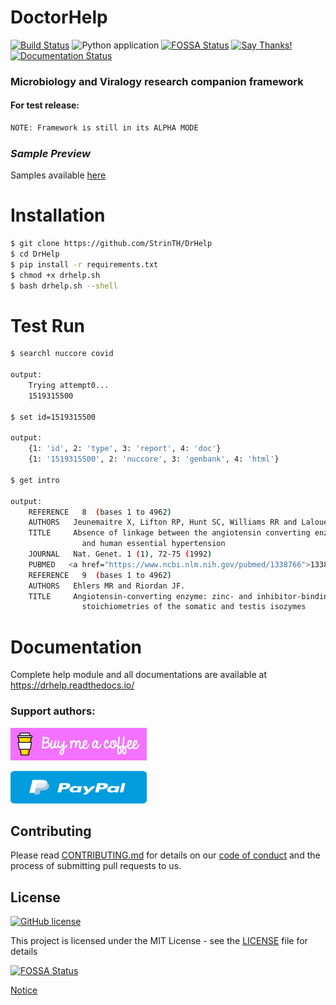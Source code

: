 # DoctorHelp

[![Build Status](https://travis-ci.com/StrinTH/DrHelp.svg?branch=master)](https://travis-ci.com/StrinTH/DrHelp) ![Python application](https://github.com/StrinTH/DrHelp/workflows/Python%20application/badge.svg)
[![FOSSA Status](https://app.fossa.com/api/projects/git%2Bgithub.com%2FStrinTH%2FBSFramework.svg?type=shield)](https://app.fossa.com/projects/git%2Bgithub.com%2FStrinTH%2FBSFramework?ref=badge_shield)
[![Say Thanks!](https://img.shields.io/badge/Say%20Thanks-!-1EAEDB.svg)](https://saythanks.io/to/0x0is1off@gmail.com)
[![Documentation Status](https://readthedocs.org/projects/drhelp/badge/?version=latest)](https://drhelp.readthedocs.io/en/latest/?badge=latest)

### Microbiology and Viralogy research companion framework

#### For test release:

```sh
NOTE: Framework is still in its ALPHA MODE
```

### ***Sample Preview***

Samples available [here](./assets/)

# Installation

```sh
$ git clone https://github.com/StrinTH/DrHelp
$ cd DrHelp
$ pip install -r requirements.txt
$ chmod +x drhelp.sh
$ bash drhelp.sh --shell
```

# Test Run


```sh
$ searchl nuccore covid

output: 
    Trying attempt0...
    1519315500

$ set id=1519315500

output:
    {1: 'id', 2: 'type', 3: 'report', 4: 'doc'}
    {1: '1519315500', 2: 'nuccore', 3: 'genbank', 4: 'html'}

$ get intro

output:
    REFERENCE   8  (bases 1 to 4962)
    AUTHORS   Jeunemaitre X, Lifton RP, Hunt SC, Williams RR and Lalouel JM.
    TITLE     Absence of linkage between the angiotensin converting enzyme locus
                and human essential hypertension
    JOURNAL   Nat. Genet. 1 (1), 72-75 (1992)
    PUBMED   <a href="https://www.ncbi.nlm.nih.gov/pubmed/1338766">1338766</a>
    REFERENCE   9  (bases 1 to 4962)
    AUTHORS   Ehlers MR and Riordan JF.
    TITLE     Angiotensin-converting enzyme: zinc- and inhibitor-binding
                stoichiometries of the somatic and testis isozymes
```


# Documentation
Complete help module and all documentations are available at https://drhelp.readthedocs.io/

### **Support authors**:

[![Donate](./assets/default-pink.png)](https://www.buymeacoffee.com/6dciIwk)

[![Donate](./assets/-460.png)](https://paypal.me/0x0is1?locale.x=en_GB)


## Contributing

Please read [CONTRIBUTING.md](CONTRIBUTING.md) for details on our [code of conduct](CODE_OF_CONDUCT.md) and the process of submitting pull requests to us.

## License 
[![GitHub license](https://img.shields.io/github/license/StrinTH/DrHelp)](https://github.com/StrinTH/DrHelp/blob/master/LICENSE)

This project is licensed under the MIT License - see the [LICENSE](LICENSE) file for details


[![FOSSA Status](https://app.fossa.io/api/projects/git%2Bgithub.com%2FStrinTH%2FBSFramework.svg?type=large)](https://app.fossa.io/projects/git%2Bgithub.com%2FStrinTH%2FBSFramework?ref=badge_large)

<a href="NOTICE.md">Notice</a>
